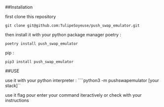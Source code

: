 ##Installation

first clone this repository

```git clone git@github.com:TulipeSoyeuse/push_swap_emulator.git```

then install it with your python package manager
poetry :

```poetry install push_swap_emulator```

pip :

````pip3 install push_swap_emulator````

##USE

use it with your python interpreter :
````python3 -m pushswapemulator [your stack]``

use it flag pour enter your command iteractively or check with your instructions
